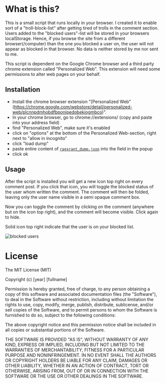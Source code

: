 # What is this?

This is a small script that runs locally in your browser. I created it to enable sort of a "troll-block-list" after getting tired of trolls in the comment section. Users added to the "blocked users"-list will be stored in your browsers localStorage. Hence, if you browse the site from a different browser(/computer) than the one you blocked a user on, the user will not appear as blocked in that browser.
No data is neither stored by me nor sent to me.

This script is dependent on the Google Chrome browser and a third party chrome extension called "Personalized Web". This extension will need some permissions to alter web pages on your behalf.


## Installation

* Install the chrome browser extension "[Personalized Web"(https://chrome.google.com/webstore/detail/personalized-web/plcnnpdmhobdfbponjpedobekiogmbco)".
* In your chrome browser, go to chrome://extensions/ (copy and paste into your address field)
* find "Personalized Web", make sure it's enabled
* click on "options" at the bottom of the Personalized Web-section, right next to "allow in incognito"
* click "load dump"
* paste entire content of [`ragsrant_dump.json`](https://raw.github.com/jnaO/ranger_rants/master/ragsrant_dump.json) into the field in the popup
* click ok


## Usage

After the script is installed you will get a new icon top right on every comment post. If you click that icon, you will toggle the blocked status of the user whom written the comment. The comment will then be folded, leaving only the user name visible in a semi opaque comment box.

Now you can toggle the comment by clicking on the comment (anywhere but on the icon top right), and the comment will become visible. Click again to hide.

Solid icon top right indicate that the user is on your blocked list.

![blocked users](https://www.dropbox.com/s/rv6jz80fgbps4dp/Screenshot%202014-01-01%2022.52.39.png)


# License

The MIT License (MIT)

Copyright (c) [year] [fullname]

Permission is hereby granted, free of charge, to any person obtaining a copy
of this software and associated documentation files (the "Software"), to deal
in the Software without restriction, including without limitation the rights
to use, copy, modify, merge, publish, distribute, sublicense, and/or sell
copies of the Software, and to permit persons to whom the Software is
furnished to do so, subject to the following conditions:

The above copyright notice and this permission notice shall be included in all
copies or substantial portions of the Software.

THE SOFTWARE IS PROVIDED "AS IS", WITHOUT WARRANTY OF ANY KIND, EXPRESS OR
IMPLIED, INCLUDING BUT NOT LIMITED TO THE WARRANTIES OF MERCHANTABILITY,
FITNESS FOR A PARTICULAR PURPOSE AND NONINFRINGEMENT. IN NO EVENT SHALL THE
AUTHORS OR COPYRIGHT HOLDERS BE LIABLE FOR ANY CLAIM, DAMAGES OR OTHER
LIABILITY, WHETHER IN AN ACTION OF CONTRACT, TORT OR OTHERWISE, ARISING FROM,
OUT OF OR IN CONNECTION WITH THE SOFTWARE OR THE USE OR OTHER DEALINGS IN THE
SOFTWARE.